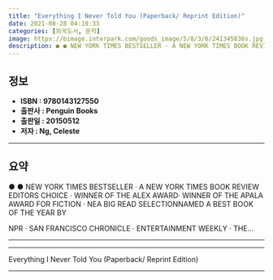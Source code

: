 ```yaml
---
title: "Everything I Never Told You (Paperback/ Reprint Edition)"
date: 2021-08-28 04:19:33
categories: [외국도서, 문학]
image: https://bimage.interpark.com/goods_image/5/8/3/6/241345836s.jpg
description: ● ● NEW YORK TIMES BESTSELLER · A NEW YORK TIMES BOOK REVIEW EDITORS CHOICE · WINNER OF THE ALEX AWARD· WINNER OF THE APALA AWARD FOR FICTION · NEA BIG READ S
---
```


## **정보**

- **ISBN : 9780143127550**
- **출판사 : Penguin Books**
- **출판일 : 20150512**
- **저자 : Ng, Celeste**

------



## **요약**

●  ●  NEW YORK TIMES BESTSELLER · A NEW YORK TIMES BOOK REVIEW EDITORS CHOICE · WINNER OF THE ALEX AWARD· WINNER OF THE APALA AWARD FOR FICTION · NEA BIG READ SELECTIONNAMED A BEST BOOK OF THE YEAR BY

NPR · SAN FRANCISCO CHRONICLE · ENTERTAINMENT WEEKLY · THE... 

------



------


Everything I Never Told You (Paperback/ Reprint Edition) 

------


